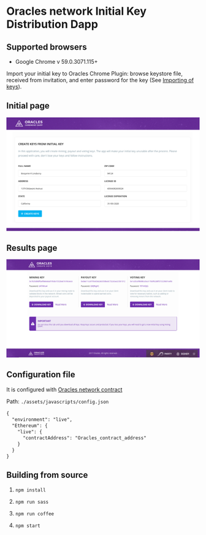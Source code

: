 # Oracles network Initial Key Distribution Dapp

## Supported browsers

* Google Chrome v 59.0.3071.115+

Import your initial key to Oracles Chrome Plugin: browse keystore file, received from invitation, and enter password for the key (See [Importing of keys](https://github.com/oraclesorg/oracles-wiki#importing-of-keys)).

## Initial page
![](./docs/index.png)

## Results page
![](./docs/results.png)

## Configuration file
It is configured with [Oracles network contract](https://github.com/oraclesorg/oracles-contract)

Path: `./assets/javascripts/config.json`

```
{
  "environment": "live",
  "Ethereum": {
    "live": {
      "contractAddress": "Oracles_contract_address"
    }
  }
}
```

## Building from source

1) `npm install`

2) `npm run sass`

3) `npm run coffee`

4) `npm start`
